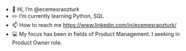 - 🙋 Hi, I’m @ecemesraozturk 
- ✏️ I’m currently learning Python, SQL
- 📫 How to reach me https://www.linkedin.com/in/ecemesraozturk/
- 💻 My focus has been in fields of Product Management. I seeking in Product Owner role. 

<!---
ecemesraozturk/ecemesraozturk is a ✨ special ✨ repository because its `README.md` (this file) appears on your GitHub profile.
You can click the Preview link to take a look at your changes.
--->
